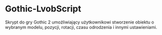# Gothic-LvobScript
Skrypt do gry Gothic 2 umożliwiający użytkownikowi stworzenie obiektu o wybranym modelu, pozycji, rotacji, czasu odrodzenia i innymi ustawieniami.
